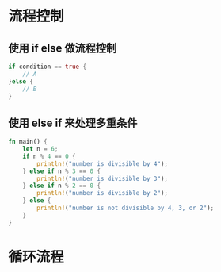 # 流程控制

##  使用 if else 做流程控制

```rust
if condition == true {
	// A
}else {
	// B
}
```

## 使用 else if 来处理多重条件

```rust
fn main() {
    let n = 6;
    if n % 4 == 0 {
        println!("number is divisible by 4");
    } else if n % 3 == 0 {
        println!("number is divisible by 3");
    } else if n % 2 == 0 {
        println!("number is divisible by 2");
    } else {
        println!("number is not divisible by 4, 3, or 2");
    }
}
```

# 循环流程

## 